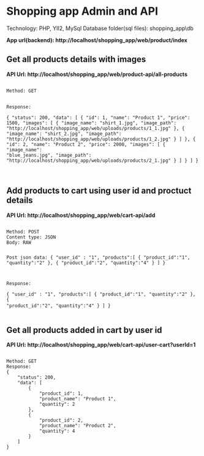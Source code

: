 # Shopping app Admin and API

Technology: PHP, YII2, MySql
Database folder(sql files): shopping_app\db

<strong>App url(backend): http://localhost/shopping_app/web/product/index</strong>


<h2>Get all products details with images</h2>
<strong>API Url: http://localhost/shopping_app/web/product-api/all-products</strong>
<pre>
<code>
Method: GET

Response:	
{
    "status": 200,
    "data": [
        {
            "id": 1,
            "name": "Product 1",
            "price": 1500,
            "images": [
                {
                    "image_name": "shirt_1.jpg",
                    "image_path": "http://localhost/shopping_app/web/uploads/products/1_1.jpg"
                },
                {
                    "image_name": "shirt_2.jpg",
                    "image_path": "http://localhost/shopping_app/web/uploads/products/1_2.jpg"
                }
            ]
        },
        {
            "id": 2,
            "name": "Product 2",
            "price": 2000,
            "images": [
                {
                    "image_name": "blue_jeans.jpg",
                    "image_path": "http://localhost/shopping_app/web/uploads/products/2_1.jpg"
                }
            ]
        }
    ]
}
</code>
</pre>

<h2>Add products to cart using user id and proctuct details</h2>
<strong>API Url: http://localhost/shopping_app/web/cart-api/add</strong>
<pre>
<code>
Method: POST
Content type: JSON
Body: RAW

Post json data:
{
    "user_id" : "1",
    "products":[
        {
            "product_id":"1",
            "quantity":"2"
        },
        {
            "product_id":"2",
            "quantity":"4"
        }
    ]
}

Response:	
{
    "user_id" : "1",
    "products":[
        {
            "product_id":"1",
            "quantity":"2"
        },
        {
            "product_id":"2",
            "quantity":"4"
        }
    ]
}
</code>
</pre>

<h2>Get all products added in cart by user id</h2>
<strong>API Url: http://localhost/shopping_app/web/cart-api/user-cart?userId=1</strong>
<pre>
<code>
Method: GET
Response:	
{
    "status": 200,
    "data": [
        {
            "product_id": 1,
            "product_name": "Product 1",
            "quantity": 2
        },
        {
            "product_id": 2,
            "product_name": "Product 2",
            "quantity": 4
        }
    ]
}
</code>
</pre>

